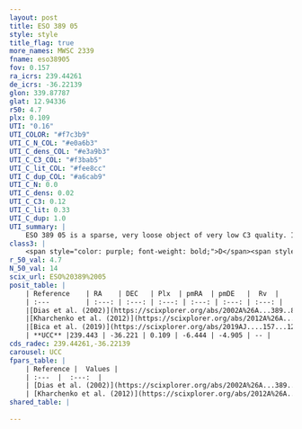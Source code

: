 ```yaml
---
layout: post
title: ESO 389 05
style: style
title_flag: true
more_names: MWSC 2339
fname: eso38905
fov: 0.157
ra_icrs: 239.44261
de_icrs: -36.22139
glon: 339.87787
glat: 12.94336
r50: 4.7
plx: 0.109
UTI: "0.16"
UTI_COLOR: "#f7c3b9"
UTI_C_N_COL: "#e0a6b3"
UTI_C_dens_COL: "#e3a9b3"
UTI_C_C3_COL: "#f3bab5"
UTI_C_lit_COL: "#fee8cc"
UTI_C_dup_COL: "#a6cab9"
UTI_C_N: 0.0
UTI_C_dens: 0.02
UTI_C_C3: 0.12
UTI_C_lit: 0.33
UTI_C_dup: 1.0
UTI_summary: |
    ESO 389 05 is a sparse, very loose object of very low C3 quality. It is poorly studied in the literature, with no articles listed in the last 6 years.<br><br><span style="color: #99180f; font-weight: bold;">Warning: </span>contains less than 25 stars with <i>P>0.5</i> estimated.
class3: |
    <span style="color: purple; font-weight: bold;">D</span><span style="color: red; font-weight: bold;">C</span>
r_50_val: 4.7
N_50_val: 14
scix_url: ESO%20389%2005
posit_table: |
    | Reference    | RA    | DEC   | Plx  | pmRA  | pmDE   |  Rv  |
    | :---         | :---: | :---: | :---: | :---: | :---: | :---: |
    |[Dias et al. (2002)](https://scixplorer.org/abs/2002A%26A...389..871D) | 239.458 | -36.205 | -- | -3.85 | -5.4 | -- |
    |[Kharchenko et al. (2012)](https://scixplorer.org/abs/2012A%26A...543A.156K) | 239.452 | -36.195 | -- | -3.85 | -5.4 | -- |
    |[Bica et al. (2019)](https://scixplorer.org/abs/2019AJ....157...12B) | 239.463 | -36.215 | -- | -- | -- | -- |
    | **UCC** |239.443 | -36.221 | 0.109 | -6.444 | -4.905 | -- | 
cds_radec: 239.44261,-36.22139
carousel: UCC
fpars_table: |
    | Reference |  Values |
    | :---  |  :---:  |
    | [Dias et al. (2002)](https://scixplorer.org/abs/2002A%26A...389..871D) | `E(B-V)=0.312, Dist=4785.0, Age=9.55` |
    | [Kharchenko et al. (2012)](https://scixplorer.org/abs/2012A%26A...543A.156K) | `e_bv=0.312, distance=4785, log_age=9.55` |
shared_table: |
    
---
```

